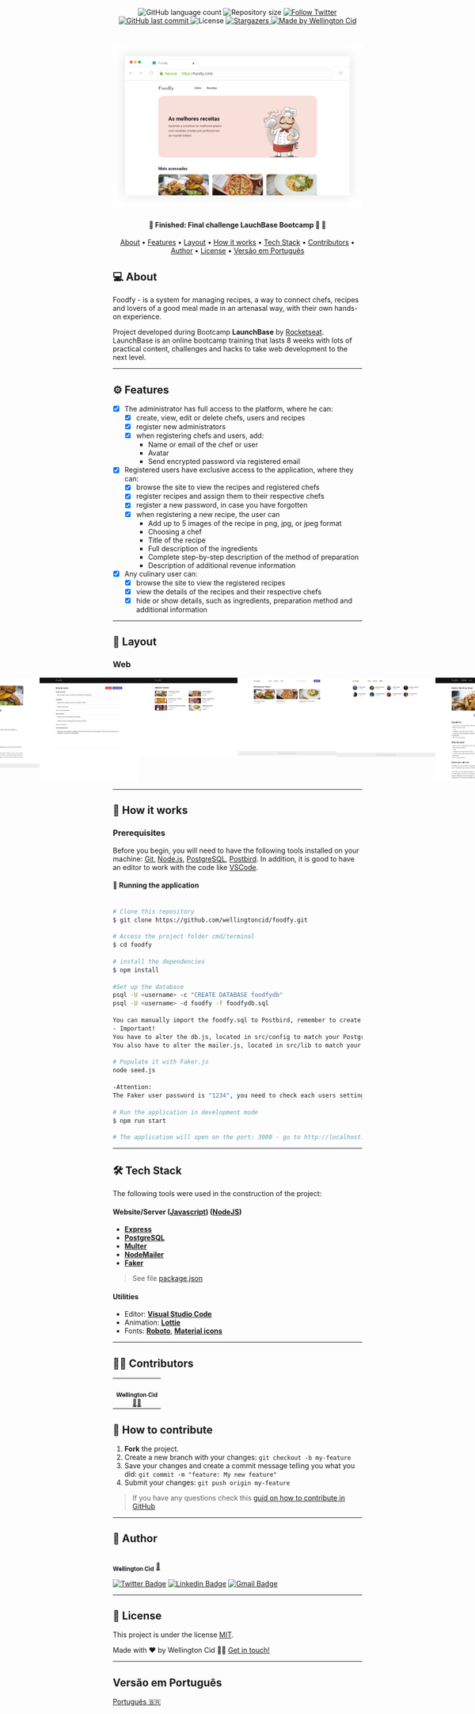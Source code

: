 
<p align="center">
  <img alt="GitHub language count" src="https://img.shields.io/github/languages/count/wellingtoncid/foodfy?color=%2304D361">

  <img alt="Repository size" src="https://img.shields.io/github/repo-size/wellingtoncid/foodfy">

  <a href="https://www.twitter.com/wellingtoncid/">
    <img alt="Follow Twitter" src="https://img.shields.io/twitter/url?url=https%3A%2F%2Fgithub.com%2Fwellingtoncid%2Ffoodfy">
  </a>
  
  <a href="https://github.com/wellingtoncid/README/commits/master">
    <img alt="GitHub last commit" src="https://img.shields.io/github/last-commit/wellingtoncid/foodfy">
  </a>
    
   <img alt="License" src="https://img.shields.io/github/license/wellingtoncid/foodfy">
   <a href="https://github.com/wellingtoncid/README-proffy/stargazers">
    <img alt="Stargazers" src="https://img.shields.io/github/stars/wellingtoncid/foodfy">
  </a>

  <a href="https://linkedin.com/in/wellingtoncid">
    <img alt="Made by Wellington Cid" src="https://img.shields.io/badge/made%20by-Wellington_Cid-%237519C1">
  </a>    
 
</p>
<h1 align="center">
    <img alt="Foodfy" title="#foodfy" src="./assets/mockup.png" />
</h1>

<h4 align="center"> 
	🚧  Finished: Final challenge LauchBase Bootcamp 🚀 🚧
</h4>

<p align="center">
 <a href="#-about">About</a> •
 <a href="#-features">Features</a> •
 <a href="#-layout">Layout</a> • 
 <a href="#-how-it-works">How it works</a> • 
 <a href="#-tech-stack">Tech Stack</a> • 
 <a href="#-contributors">Contributors</a> • 
 <a href="#-author">Author</a> • 
 <a href="#user-content--license">License</a> • 
 <a href="#versão-em-português">Versão em Português</a>
</p>


## 💻 About

Foodfy - is a system for managing recipes, a way to connect chefs, recipes and lovers of a good meal made in an artenasal way, with their own hands-on experience.

Project developed during Bootcamp **LaunchBase** by [Rocketseat](https://blog.rocketseat.com.br/).
LaunchBase is an online bootcamp training that lasts 8 weeks with lots of practical content, challenges and hacks to take web development to the next level.

---

## ⚙️ Features

- [x] The administrator has full access to the platform, where he can:
  - [x] create, view, edit or delete chefs, users and recipes
  - [x] register new administrators
  - [x] when registering chefs and users, add:
    - Name or email of the chef or user
    - Avatar
    - Send encrypted password via registered email

- [x] Registered users have exclusive access to the application, where they can:
  - [x] browse the site to view the recipes and registered chefs
  - [x] register recipes and assign them to their respective chefs
  - [x] register a new password, in case you have forgotten
  - [x] when registering a new recipe, the user can
    - Add up to 5 images of the recipe in png, jpg, or jpeg format
    - Choosing a chef
    - Title of the recipe
    - Full description of the ingredients
    - Complete step-by-step description of the method of preparation
    - Description of additional revenue information

- [x] Any culinary user can:
  - [x] browse the site to view the registered recipes
  - [x] view the details of the recipes and their respective chefs
  - [x] hide or show details, such as ingredients, preparation method and additional information

---

## 🎨 Layout

### Web

<p align="center" style="display: flex; align-items: flex-start; justify-content: center;">

  <img alt="Foodfy" title="#Foodfy" src="./assets/foodfy.png" width="200px">

  <img alt="Foodfy" title="#Foodfy" src="./assets/web-3-back-end-details.png" width="200px">

  <img alt="Foodfy" title="#Foodfy" src="./assets/web-4-1-admin-edit.png" width="200px">

  <img alt="Foodfy" title="#Foodfy" src="./assets/web-4-2-admin-list.png" width="200px">

  <img alt="Foodfy" title="#Foodfy" src="./assets/web-5-1-search.png" width="200px">

  <img alt="Foodfy" title="#Foodfy" src="./assets/web-5-2-search-chef.png" width="200px">

  <img alt="Foodfy" title="#Foodfy" src="./assets/web-7-1-recipe-detail.png" width="200px">

  <img alt="Foodfy" title="#Foodfy" src="./assets/web-7-2-recipe-edit.png" width="200px">
</p>

---

## 🚀 How it works

### Prerequisites

Before you begin, you will need to have the following tools installed on your machine:
[Git](https://git-scm.com), [Node.js](https://nodejs.org/en/), [PostgreSQL](https://www.postgresql.org/download/), [Postbird](https://www.electronjs.org/apps/postbird). 
In addition, it is good to have an editor to work with the code like [VSCode](https://code.visualstudio.com/).


#### 🧭 Running the application

```bash

# Clone this repository
$ git clone https://github.com/wellingtoncid/foodfy.git

# Access the project folder cmd/terminal
$ cd foodfy

# install the dependencies
$ npm install

#Set up the database
psql -U <username> -c "CREATE DATABASE foodfydb"
psql -U <username> -d foodfy -f foodfydb.sql

You can manually import the foodfy.sql to Postbird, remember to create a new database with the name foodfydb.
- Important!
You have to alter the db.js, located in src/config to match your PostgreSQL settings.
You also have to alter the mailer.js, located in src/lib to match your Mailtrap settings.

# Populate it with Faker.js
node seed.js

-Attention:
The Faker user password is "1234", you need to check each users settings on Postbird.

# Run the application in development mode
$ npm run start

# The application will open on the port: 3000 - go to http://localhost:3000

```

---

## 🛠 Tech Stack

The following tools were used in the construction of the project:

#### [](https://github.com/wellingtoncid/foodfy#server-nodejs)**Website/Server** ([Javascript](https://javascript.com)) ([NodeJS](https://nodejs.org/en/))
-   **[Express](https://expressjs.com/)**
-   **[PostgreSQL](https://postgresql.org)**
-   **[Multer](https://github.com/expressjs/multer)**
-   **[NodeMailer](https://nodemailer.com)**   
-   **[Faker](https://github.com/marak/Faker.js/)**

> See file [package.json](https://github.com/wellingtoncid/foodfy/blob/master/package.json)

#### [](https://github.com/wellingtoncid/launchbase#utilit%C3%A1rios)**Utilities**

-   Editor:  **[Visual Studio Code](https://code.visualstudio.com/)**
-   Animation:  **[Lottie](https://github.com/airbnb/lottie-web)**
-   Fonts:  **[Roboto](https://fonts.google.com/specimen/Roboto)**, **[Material icons](https://material.io)** 


---

## 👨‍💻 Contributors

<table>
  <tr>
    <td align="center"><a href="https://linkedin.com/in/wellingtoncid"><img style="border-radius: 50%;" src="https://avatars2.githubusercontent.com/u/18754691?s=460&u=09c04df1369e272974644e2da576101759417f77&v=4" width="100px;" alt=""/><br /><sub><b>Wellington Cid</b></sub></a><br /><a href="https://linkedin.com/in/wellingtoncid" title="Rocketseat">👨‍🚀</a></td>
  </tr>
</table>

## 💪 How to contribute

1. **Fork** the project.
2. Create a new branch with your changes: `git checkout -b my-feature`
3. Save your changes and create a commit message telling you what you did: `git commit -m "feature: My new feature"`
4. Submit your changes: `git push origin my-feature`
> If you have any questions check this [guid on how to contribute in GitHub](./CONTRIBUTING.md)

---

## 🦸 Author

<a href="https://linkedin.com/in/wellingtoncid/">
 <img style="border-radius: 50%;" src="https://avatars2.githubusercontent.com/u/18754691?s=460&u=09c04df1369e272974644e2da576101759417f77&v=4" width="100px;" alt=""/>
 <br />
 <sub><b>Wellington Cid</b></sub></a> <a href="https://linkedin.com/in/wellingtoncid/" title="WellingtonCid">🚀</a>
 <br />

[![Twitter Badge](https://img.shields.io/badge/-@wellingtoncid-1ca0f1?style=flat-square&labelColor=1ca0f1&logo=twitter&logoColor=white&link=https://twitter.com/wellingtoncid)](https://twitter.com/wellingtoncid) [![Linkedin Badge](https://img.shields.io/badge/-WellingtonCid-blue?style=flat-square&logo=Linkedin&logoColor=white&link=https://www.linkedin.com/in/wellingtoncid/)](https://www.linkedin.com/in/wellingtoncid/) 
[![Gmail Badge](https://img.shields.io/badge/-cid.wellington@gmail.com-c14438?style=flat-square&logo=Gmail&logoColor=white&link=mailto:cid.wellington@gmail.com)](mailto:cid.wellington@gmail.com)

---

## 📝 License

This project is under the license [MIT](./LICENSE).

Made with ❤️ by Wellington Cid 👋🏽 [Get in touch!](https://www.linkedin.com/in/wellingtoncid/)

---

## Versão em Português

[Português 🇧🇷](./README-ptbr.md)
